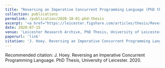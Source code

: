 ```yaml
---
title: "Reversing an Imperative Concurrent Programming Language (PhD thesis)"
collection: publications
permalink: /publication/2020-10-01-phd-thesis
excerpt: '<a href="https://leicester.figshare.com/articles/thesis/Reversing_an_Imperative_Concurrent_Programming_Language/12656219">[URL]</a>'
date: 2020-07-15
venue: 'Leicester Research Archive, PhD Thesis, University of Leicester'
paperurl: 'link'
citation: 'J. Hoey. Reversing an Imperative Concurrent Programming Language. PhD Thesis, University of Leicester. 2020.'
---
```


Recommended citation: J. Hoey. Reversing an Imperative Concurrent Programming Language. PhD Thesis, University of Leicester. 2020.
